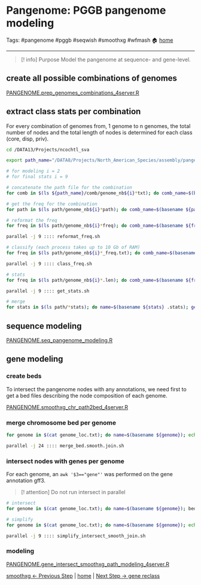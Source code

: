 # Pangenome: PGGB pangenome modeling
Tags: #pangenome #pggb #seqwish #smoothxg #wfmash
🏠 [home](README.md)
***
> [! info] Purpose
> Model the pangenome at sequence- and gene-level.

## create all possible combinations of genomes

[PANGENOME.prep_genomes_combinations_4server.R](scripts/PANGENOME.prep_genomes_combinations_4server.R)

## extract class stats per combination

For every combination of genomes from, 1 genome to n genomes, the total number of nodes and the total length of nodes is determined for each class (core, disp, priv).

```bash
cd /DATA13/Projects/ncochtl_sva

export path_name="/DATA8/Projects/North_American_Species/assembly/pangenome"

# for modeling i = 2
# for final stats i = 9

# concatenate the path file for the combination
for comb in $(ls ${path_name}/comb/genome_nb${i}*txt); do comb_name=$(basename ${comb} .txt); cat ${comb} | while read line; do cat ${path_name}/path/${line}.thru.all.on.all.wfmash_s10000p85n1.chr*.seqwish_k49.smooth.join.path; done > path/${comb_name}.path; done

# get the freq for the combination
for path in $(ls path/genome_nb${i}*path); do comb_name=$(basename ${path} .path); sort ${path} | uniq -c > path/${comb_name}.freq; done

# reformat the freq
for freq in $(ls path/genome_nb${i}*freq); do comb_name=$(basename ${freq} .freq); echo "paste <(sed 's:s.*\$::g' ${freq} | sed 's: ::g') <(sed 's:^.*s:s:g' ${freq} | sed 's: ::g') > path/${comb_name}_freq.txt"; done > reformat_freq.sh

parallel -j 9 :::: reformat_freq.sh

# classify (each process takes up to 10 Gb of RAM)
for freq in $(ls path/genome_nb${i}*_freq.txt); do comb_name=$(basename ${freq} _freq.txt); echo "grep -wFf <(awk '\$1==1' ${freq} | cut -f 2) ${path_name}/fasta/all.on.all.wfmash_s10000p85n1.seqwish_k49.smooth.join.fasta.len > path/${comb_name}.priv.len; grep -wFf <(awk -v "i=$i" '\$1>1 && \$1<i' ${freq} | cut -f 2) ${path_name}/fasta/all.on.all.wfmash_s10000p85n1.seqwish_k49.smooth.join.fasta.len > path/${comb_name}.disp.len; grep -wFf <(awk -v "i=$i" '\$1==i' ${freq} | cut -f 2) ${path_name}/fasta/all.on.all.wfmash_s10000p85n1.seqwish_k49.smooth.join.fasta.len > path/${comb_name}.core.len"; done > class_freq.sh

parallel -j 9 :::: class_freq.sh

# stats
for freq in $(ls path/genome_nb${i}*.len); do comb_name=$(basename ${freq} .len); echo "paste <(wc -l ${freq} | cut -f 1 -d ' ') <(awk '{s+=\$2}END{print s}' ${freq}) > path/${comb_name}.stats"; done > get_stats.sh

parallel -j 9 :::: get_stats.sh

# merge
for stats in $(ls path/*stats); do name=$(basename ${stats} .stats); genome_nb=$(echo ${name} | sed 's:genome_nb::g' | sed 's:\..*$::g'); comb=$(echo ${name} | sed 's:^.*comb::g' | sed 's:\..*$::g'); type=$(echo ${name} | sed 's:^.*\.::g'); n=$(cat ${stats} | cut -f 1); len=$(cat ${stats} | cut -f 2); echo -e "${genome_nb}\t${comb}\t${type}\t${n}\t${len}"; done > path/all_stats.txt
```

## sequence modeling

[PANGENOME.seq_pangenome_modeling.R](scripts/PANGENOME.seq_pangenome_modeling.R)

## gene modeling
### create beds

To intersect the pangenome nodes with any annotations, we need first to get a bed files describing the node composition of each genome.

[PANGENOME.smoothxg_chr_path2bed_4server.R](scripts/PANGENOME.smoothxg_chr_path2bed_4server.R)

### merge chromosome bed per genome

```bash
for genome in $(cat genome_loc.txt); do name=$(basename ${genome}); echo "cat bed/${name}.hap*.chr*thru.all.on.all.wfmash_s10000p85n1.chr*.seqwish_k49.smooth.join.bed > bed/${name}.thru.all.on.all.wfmash_s10000p85n1.seqwish_k49.smooth.join.bed"; done > merge_bed.smooth.join.sh

parallel -j 24 :::: merge_bed.smooth.join.sh
```

### intersect nodes with genes per genome

For each genome, an `awk '$3=="gene"'` was performed on the gene annotation gff3.

> [! attention]
> Do not run intersect in parallel

```bash
# intersect
for genome in $(cat genome_loc.txt); do name=$(basename ${genome}); bedtools intersect -wo -a /DATA8/Projects/North_American_Species/assembly/perGenome/haplosync/all/final_assembly/${name}.gene.gff3 -b bed/${name}.thru.all.on.all.wfmash_s10000p85n1.seqwish_k49.smooth.join.bed > intersect/${name}.thru.all.on.all.wfmash_s10000p85n1.seqwish_k49.smooth.join.intersect_gene.txt; done

# simplify
for genome in $(cat genome_loc.txt); do name=$(basename ${genome}); echo "awk 'BEGIN{FS=\"\t\";OFS=\"\t\"} {gsub(/;Name.*\$/, \"\", \$9); gsub(/;Description.*\$/, \"\", \$9); gsub(/ID=/, \"\", \$9); print \$9,\$13,\$16}' intersect/${name}.thru.all.on.all.wfmash_s10000p85n1.seqwish_k49.smooth.join.intersect_gene.txt > intersect/${name}.thru.all.on.all.wfmash_s10000p85n1.seqwish_k49.smooth.join.intersect_gene_ez.txt"; done > simplify_intersect_smooth_join.sh

parallel -j 9 :::: simplify_intersect_smooth_join.sh
```


### modeling

[PANGENOME.gene_intersect_smoothxg_path_modeling_4server.R](scripts/PANGENOME.gene_intersect_smoothxg_path_modeling_4server.R)

[smoothxg <- Previous Step](0.04_PGGB_smoothxg.md) | [home](README.md) | [Next Step -> gene reclass](0.06_gene_pangenome.md)

